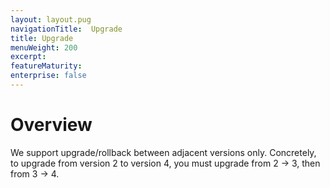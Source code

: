 ```yaml
---
layout: layout.pug
navigationTitle:  Upgrade
title: Upgrade
menuWeight: 200
excerpt:
featureMaturity:
enterprise: false
---
```


# Overview
We support upgrade/rollback between adjacent versions only. Concretely, to upgrade from version 2 to version 4, you must upgrade from 2 -> 3, then from 3 -> 4.
